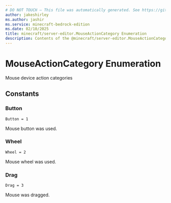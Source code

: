 ```yaml
---
# DO NOT TOUCH — This file was automatically generated. See https://github.com/mojang/minecraftapidocsgenerator to modify descriptions, examples, etc.
author: jakeshirley
ms.author: jashir
ms.service: minecraft-bedrock-edition
ms.date: 02/10/2025
title: minecraft/server-editor.MouseActionCategory Enumeration
description: Contents of the @minecraft/server-editor.MouseActionCategory enumeration.
---
```

# MouseActionCategory Enumeration

Mouse device action categories

## Constants
### **Button**
`Button = 1`

Mouse button was used.
### **Wheel**
`Wheel = 2`

Mouse wheel was used.
### **Drag**
`Drag = 3`

Mouse was dragged.
